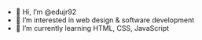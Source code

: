 - 👋 Hi, I’m @edujr92
- 👀 I’m interested in web design & software development
- 🌱 I’m currently learning HTML, CSS, JavaScript


<!---
edujr92/edujr92 is a ✨ special ✨ repository because its `README.md` (this file) appears on your GitHub profile.
You can click the Preview link to take a look at your changes.
--->
